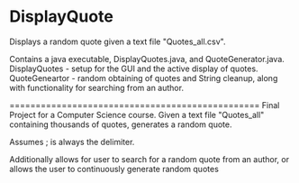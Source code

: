 # DisplayQuote
Displays a random quote given a text file "Quotes_all.csv".

Contains a java executable, DisplayQuotes.java, and QuoteGenerator.java.
DisplayQuotes - setup for the GUI and the active display of quotes.
QuoteGeneartor - random obtaining of quotes and String cleanup, along with functionality for searching from an author.

================================================
Final Project for a Computer Science course. 
Given a text file "Quotes_all" containing thousands of quotes, generates a random quote.

Assumes ; is always the delimiter.

Additionally allows for user to search for a random quote from an author, or allows the user to continuously generate random quotes
